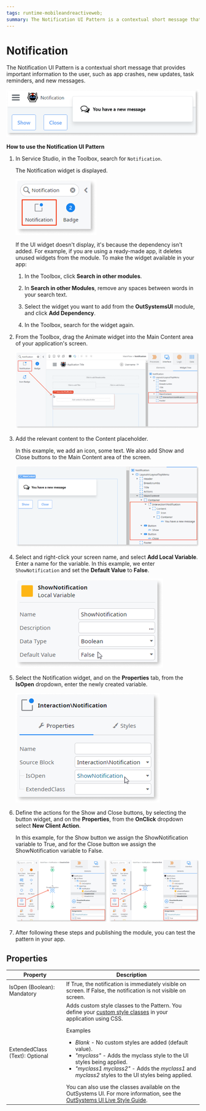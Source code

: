 ```yaml
---
tags: runtime-mobileandreactiveweb;  
summary: The Notification UI Pattern is a contextual short message that provides important information to the user. 
---
```


# Notification

The Notification UI Pattern is a contextual short message that provides important information to the user, such as app crashes, new updates, task reminders, and new messages.

![](<images/notification-1-ss.png>)

**How to use the Notification UI Pattern**

1. In Service Studio, in the Toolbox, search for `Notification`.

    The Notification widget is displayed.

    ![](<images/notification-2-ss.png>)

    If the UI widget doesn't display, it's because the dependency isn't added. For example, if you are using a ready-made app, it deletes unused widgets from the module. To make the widget available in your app:

    1. In the Toolbox, click **Search in other modules**.

    1. In **Search in other Modules**, remove any spaces between words in your search text.
    
    1. Select the widget you want to add from the **OutSystemsUI** module, and click **Add Dependency**. 
    
    1. In the Toolbox, search for the widget again.

1. From the Toolbox, drag the Animate widget into the Main Content area of your application's screen.

    ![](<images/notification-3-ss.png>)

 1. Add the relevant content to the Content placeholder. 

    In this example, we add an icon, some text. We also add Show and Close buttons to the Main Content area of the screen.

    ![](<images/notification-4-ss.png>)

1. Select and right-click your screen name, and select **Add Local Variable**. Enter a name for the variable. In this example, we enter ``ShowNotification`` and set the **Default Value** to **False**.

    ![](<images/notification-5-ss.png>)

1. Select the Notification widget, and on the **Properties** tab, from the **IsOpen** dropdown, enter the newly created variable. 

    ![](<images/notification-6-ss.png>)

1. Define the actions for the Show and Close buttons, by selecting the button widget, and on the **Properties**, from the **OnClick** dropdown select **New Client Action**.

    In this example, for the Show button we assign the ShowNotification variable to True, and for the Close button we assign the ShowNotification variable to False.

    ![](<images/notification-7-ss.png?width=800>)

1. After following these steps and publishing the module, you can test the pattern in your app.

## Properties

| Property |  Description |
|---|---|
|IsOpen (Boolean): Mandatory | If True, the notification is immediately visible on screen. If False, the notification is not visible on screen. |
| ExtendedClass (Text): Optional | Adds custom style classes to the Pattern. You define your [custom style classes](../../../../../develop/ui/look-feel/css.md) in your application using CSS. <p>Examples <ul><li>_Blank_ - No custom styles are added (default value).</li><li>_"myclass"_ - Adds the myclass style to the UI styles being applied.</li><li>_"myclass1 myclass2"_ - Adds the _myclass1_ and _myclass2_ styles to the UI styles being applied.</li></ul></p>You can also use the classes available on the OutSystems UI. For more information, see the [OutSystems UI Live Style Guide](https://outsystemsui.outsystems.com/StyleGuidePreview/Styles). |
